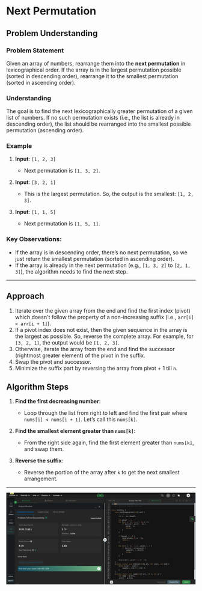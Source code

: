 # Next Permutation

## Problem Understanding

### Problem Statement

Given an array of numbers, rearrange them into the **next permutation** in lexicographical order. If the array is in the largest permutation possible (sorted in descending order), rearrange it to the smallest permutation (sorted in ascending order).

### Understanding

The goal is to find the next lexicographically greater permutation of a given list of numbers. If no such permutation exists (i.e., the list is already in descending order), the list should be rearranged into the smallest possible permutation (ascending order).

### Example 

1. **Input**: `[1, 2, 3]`
   - Next permutation is `[1, 3, 2]`.

2. **Input**: `[3, 2, 1]`
   - This is the largest permutation. So, the output is the smallest: `[1, 2, 3]`.

3. **Input**: `[1, 1, 5]`
   - Next permutation is `[1, 5, 1]`.

### Key Observations:
- If the array is in descending order, there’s no next permutation, so we just return the smallest permutation (sorted in ascending order).
- If the array is already in the next permutation (e.g., `[1, 3, 2]` to `[2, 1, 3]`), the algorithm needs to find the next step.

---

## Approach

1. Iterate over the given array from the end and find the first index (pivot) which doesn't follow the property of a non-increasing suffix (i.e., `arr[i] < arr[i + 1]`).
2. If a pivot index does not exist, then the given sequence in the array is the largest as possible. So, reverse the complete array. For example, for `[3, 2, 1]`, the output would be `[1, 2, 3]`.
3. Otherwise, iterate the array from the end and find the successor (rightmost greater element) of the pivot in the suffix.
4. Swap the pivot and successor.
5. Minimize the suffix part by reversing the array from pivot + 1 till `n`.

## Algorithm Steps

1. **Find the first decreasing number**:
   - Loop through the list from right to left and find the first pair where `nums[i] < nums[i + 1]`. Let’s call this `nums[k]`.

2. **Find the smallest element greater than `nums[k]`**:
   - From the right side again, find the first element greater than `nums[k]`, and swap them.

3. **Reverse the suffix**:
   - Reverse the portion of the array after `k` to get the next smallest arrangement.

---

![Next Permutation Visualization](./005.png)
